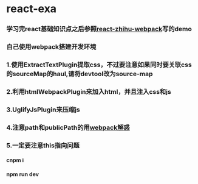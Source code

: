 # react-exa


### 学习完react基础知识点之后参照[react-zhihu-webpack](https://github.com/tsrot/react-zhihu)写的demo
### 自己使用webpack搭建开发环境
### 1.使用ExtractTextPlugin提取css，不过要注意如果同时要关联css的sourceMap的haul,请将devtool改为source-map
### 2.利用htmlWebpackPlugin来加入html，并且注入css和js
### 3.UglifyJsPlugin来压缩js
### 4.注意path和publicPath的用[webpack解惑](https://zhuanlan.zhihu.com/p/24744677)
### 5.一定要注意this指向问题

#### cnpm i 
#### npm run dev
